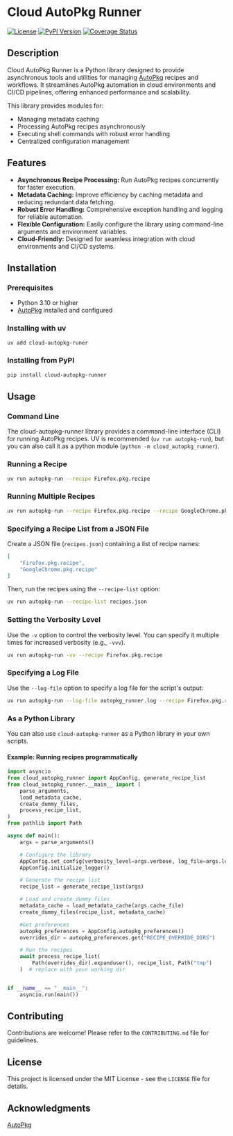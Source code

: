 # Cloud AutoPkg Runner

[![License](https://img.shields.io/badge/License-MIT-yellow.svg)](LICENSE)  <!-- Replace LICENSE with your actual license file -->
[![PyPI Version](https://img.shields.io/pypi/v/cloud-autopkg-runner)](https://pypi.org/project/cloud-autopkg-runner/) <!-- Update on PyPI -->
[![Coverage Status](https://img.shields.io/codecov/c/github/<your_github_org>/cloud-autopkg-runner)](https://codecov.io/gh/<your_github_org>/cloud-autopkg-runner) <!-- Update with your Codecov repo -->

## Description

Cloud AutoPkg Runner is a Python library designed to provide asynchronous tools and utilities for managing [AutoPkg](https://github.com/autopkg/autopkg) recipes and workflows. It streamlines AutoPkg automation in cloud environments and CI/CD pipelines, offering enhanced performance and scalability.

This library provides modules for:

* Managing metadata caching
* Processing AutoPkg recipes asynchronously
* Executing shell commands with robust error handling
* Centralized configuration management

## Features

* **Asynchronous Recipe Processing:** Run AutoPkg recipes concurrently for faster execution.
* **Metadata Caching:** Improve efficiency by caching metadata and reducing redundant data fetching.
* **Robust Error Handling:** Comprehensive exception handling and logging for reliable automation.
* **Flexible Configuration:** Easily configure the library using command-line arguments and environment variables.
* **Cloud-Friendly:** Designed for seamless integration with cloud environments and CI/CD systems.

## Installation

### Prerequisites

* Python 3.10 or higher
* [AutoPkg](https://github.com/autopkg/autopkg) installed and configured

### Installing with uv

```bash
uv add cloud-autopkg-runer
```

### Installing from PyPI

```bash
pip install cloud-autopkg-runner
```

## Usage

### Command Line

The cloud-autopkg-runner library provides a command-line interface (CLI) for running AutoPkg recipes. UV is recommended (`uv run autopkg-run`), but you can also call it as a python module (`python -m cloud_autopkg_runner`).

### Running a Recipe

```bash
uv run autopkg-run --recipe Firefox.pkg.recipe
```

### Running Multiple Recipes

```bash
uv run autopkg-run --recipe Firefox.pkg.recipe --recipe GoogleChrome.pkg.recipe
```

### Specifying a Recipe List from a JSON File

Create a JSON file (`recipes.json`) containing a list of recipe names:

```json
[
    "Firefox.pkg.recipe",
    "GoogleChrome.pkg.recipe"
]
```

Then, run the recipes using the `--recipe-list` option:

```bash
uv run autopkg-run --recipe-list recipes.json
```

### Setting the Verbosity Level

Use the `-v` option to control the verbosity level. You can specify it multiple times for increased verbosity (e.g., `-vvv`).

```bash
uv run autopkg-run -vv --recipe Firefox.pkg.recipe
```

### Specifying a Log File

Use the `--log-file` option to specify a log file for the script's output:

```bash
uv run autopkg-run --log-file autopkg_runner.log --recipe Firefox.pkg.recipe
```

### As a Python Library

You can also use `cloud-autopkg-runner` as a Python library in your own scripts.

#### Example: Running recipes programmatically

```python
import asyncio
from cloud_autopkg_runner import AppConfig, generate_recipe_list
from cloud_autopkg_runner.__main__ import (
    parse_arguments,
    load_metadata_cache,
    create_dummy_files,
    process_recipe_list,
)
from pathlib import Path

async def main():
    args = parse_arguments()

    # Configure the library
    AppConfig.set_config(verbosity_level=args.verbose, log_file=args.log_file)
    AppConfig.initialize_logger()

    # Generate the recipe list
    recipe_list = generate_recipe_list(args)

    # Load and create dummy files
    metadata_cache = load_metadata_cache(args.cache_file)
    create_dummy_files(recipe_list, metadata_cache)

    #Get preferences
    autopkg_preferences = AppConfig.autopkg_preferences()
    overrides_dir = autopkg_preferences.get("RECIPE_OVERRIDE_DIRS")

    # Run the recipes
    await process_recipe_list(
        Path(overrides_dir).expanduser(), recipe_list, Path("tmp")
    )  # replace with your working dir


if __name__ == "__main__":
    asyncio.run(main())
```

## Contributing

Contributions are welcome! Please refer to the `CONTRIBUTING.md` file for guidelines.

## License

This project is licensed under the MIT License - see the `LICENSE` file for details.

## Acknowledgments

[AutoPkg](https://github.com/autopkg/autopkg)
